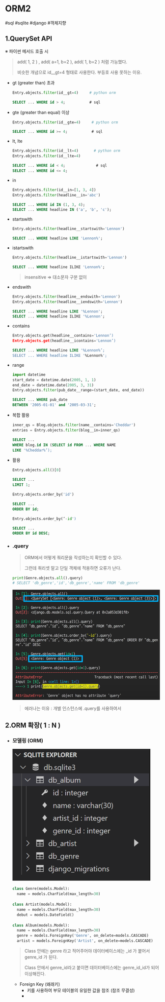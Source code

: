 # ORM2

#sql #sqlite #django #객체지향



## 1.QuerySet API

※ 파이썬 메서드 호출 시

> add( 1, 2 )  ,  add( a=1, b=2 ), add( 1, b=2 ) 처렴 가능했다.
>
> 비슷한 개념으로 id__gt=4 형태로 사용한다.  부등호 사용 못하는 이유.

- gt (greater than) 초과

  ```python
  Entry.objects.filter(id__gt=4)     # python orm
  ```

  ```sql
  SELECT ... WHERE id > 4;           # sql
  ```

- gte (greater than equal) 이상

  ```python
  Entry.objects.filter(id__gte=4)     # python orm
  ```

  ```sql
  SELECT ... WHERE id >= 4;           # sql
  ```

- lt, lte

  ```python
  Entry.objects.filter(id__lt=4)       # python orm
  Entry.objects.filter(id__lte=4)
  ```

  ```sql
  SELECT ... WHERE id < 4;              # sql
  SELECT ... WHERE id <= 4;
  ```

- in

  ```python
  Entry.objects.filter(id__in=[1, 3, 4])
  Entry.objects.filter(headline__in='abc')
  ```

  ```sql
  SELECT ... WHERE id IN (1, 3, 4);
  SELECT ... WHERE headline IN ('a', 'b', 'c');
  ```

- startswith

  ```python
  Entry.objects.filter(headline__startswith='Lennon')
  ```

  ```sql
  SELECT ... WHERE headline LIKE 'Lennon%';
  ```

- istartswith

  ```python
  Entry.objects.filter(headline__istartswith='Lennon')
  ```

  ```sql
  SELECT ... WHERE headline ILIKE 'Lennon%';
  ```

  > insensitive  => 대소문자 구분 없이

- endswith

  ```python
  Entry.objects.filter(headline__endswith='Lennon')
  Entry.objects.filter(headline__iendswith='Lennon')
  ```

  ```sql
  SELECT ... WHERE headline LIKE '%Lennon';
  SELECT ... WHERE headline ILIKE '%Lennon';
  ```

- contains

  ```python
  Entry.objects.get(headline__contains='Lennon’)
  Entry.objects.get(headline__icontains='Lennon’)
  ```

  ```sql
  SELECT ... WHERE headline LIKE '%Lennon%’;
  SELECT ... WHERE headline ILIKE '%Lennon%';
  ```

- range

  ```python
  import datetime
  start_date = datetime.date(2005, 1, 1)
  end_date = datetime.date(2005, 3, 31)
  Entry.objects.filter(pub_date__range=(start_date, end_date))
  ```

  ```sql
  SELECT ... WHERE pub_date
  BETWEEN '2005-01-01' and '2005-03-31';
  ```

- 복합 활용

  ```python
  inner_qs = Blog.objects.filter(name__contains='Cheddar')
  entries = Entry.objects.filter(blog__in=inner_qs)
  ```

  ```sql
  SELECT ...
  WHERE blog.id IN (SELECT id FROM ... WHERE NAME
  LIKE '%Cheddar%’);
  ```

- 활용

  ```python
  Entry.objects.all()[0]
  ```

  ```sql
  SELECT ...
  LIMIT 1;
  ```

  ```python
  Entry.objects.order_by('id')
  ```

  ```sql
  SELECT ...
  ORDER BY id;
  ```

  ```python
  Entry.objects.order_by(‘-id')
  ```

  ```sql
  SELECT ...
  ORDER BY id DESC;
  ```

- ### .query

  > ORM에서 어떻게 쿼리문을 작성하는지 확인할 수 있다.
  >
  > 그런데 쿼리셋 말고 단일 객체에 적용하면 오류가 난다.

  ```python
  print(Genre.objects.all().query)
  # SELECT 'db_genre','id','db_genre','name' FROM 'db_genre'
  ```

  

  ![스크린샷(85)](2022-08-25-ORM2.assets/스크린샷(85).png)

  > 에러나는 이유 : 개별 인스턴스에 .query를 사용하여서

  

## 2.ORM 확장( 1 : N )

- ### 모델링 (ORM)

  ![image-20220826001745044](2022-08-25-ORM2.assets/image-20220826001745044.png)

  ```python
  class Genre(models.Model):
  	name = models.CharField(max_length=30)
      
  class Artist(models.Model):
  	name = models.CharField(max_length=30)
  	debut = models.DateField()
      
  class Album(models.Model):
  	name = models.CharField(max_length=30)
  	genre = models.ForeignKey('Genre', on_delete=models.CASCADE)
  	artist = models.ForeignKey('Artist', on_delete=models.CASCADE)
  ```

  > Class 안에는 genre 라고 적어주어야 데이터베이스에는 _id 가 붙어서 genre_id 가 된다.
  >
  > Class 안에서 genre_id라고 붙이면 데이터베이스에는 genre_id_id가 되어 이상해진다.

  

  - Foreign Key (왜래키)
    - 키를 사용하여 부모 테이블의 유일한 값을 참조 (참조 무결성)
    - 
